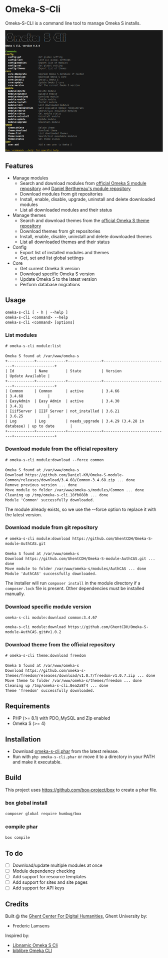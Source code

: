 # Omeka-S-Cli

Omeka-S-CLI is a command line tool to manage Omeka S installs.

![img.png](img.png)

## Features

- Manage modules
    - Search and download modules from [official Omeka S module repository](https://omeka.org/s/modules/) and [Daniel Berthereau's module repository](https://daniel-km.github.io/UpgradeToOmekaS/en/omeka_s_modules.html)
    - Download modules from git repositories
    - Install, enable, disable, upgrade, uninstall and delete downloaded modules
    - List all downloaded modules and their status
- Manage themes
    - Search and download themes from the [official Omeka S theme repository](https://omeka.org/s/themes/)
    - Download themes from git repositories
    - Install, enable, disable, uninstall and delete downloaded themes
    - List all downloaded themes and their status
- Config
    - Export list of installed modules and themes
    - Get, set and list global settings
- Core
    - Get current Omeka S version
    - Download specific Omeka S version
    - Update Omeka S to the latest version
    - Perform database migrations

## Usage

    omeka-s-cli [ - h | --help ]
    omeka-s-cli <command> --help
    omeka-s-cli <command> [options]

### List modules
```
# omeka-s-cli module:list

Omeka S found at /var/www/omeka-s
+------------+-------------+---------------+-----------------------------+------------------+
| Id         | Name        | State         | Version                     | Update Available |
+------------+-------------+---------------+-----------------------------+------------------+
| Common     | Common      | active        | 3.4.66                      | 3.4.68           |
| EasyAdmin  | Easy Admin  | active        | 3.4.30                      | 3.4.31           |
| IiifServer | IIIF Server | not_installed | 3.6.21                      | 3.6.25           |
| Log        | Log         | needs_upgrade | 3.4.29 (3.4.28 in database) | up to date       |
+------------+-------------+---------------+-----------------------------+------------------+
```

### Download module from the official repository

```
# omeka-s-cli module:download --force common

Omeka S found at /var/www/omeka-s
Download https://github.com/Daniel-KM/Omeka-S-module-Common/releases/download/3.4.68/Common-3.4.68.zip ... done
Remove previous version ... done
Move module to folder /var/www/omeka-s/modules/Common ... done
Cleaning up /tmp/omeka-s-cli.18fb088b ... done
Module 'Common' successfully downloaded.
```

The module already exists, so we use the --force option to replace it with the latest version.

### Download module from git repository

```
# omeka-s-cli module:download https://github.com/GhentCDH/Omeka-S-module-AuthCAS.git

Omeka S found at /var/www/omeka-s
Download https://github.com/GhentCDH/Omeka-S-module-AuthCAS.git ... done
Move module to folder /var/www/omeka-s/modules/AuthCAS ... done
Module 'AuthCAS' successfully downloaded.
```

The installer will run `composer install` in the module directory if a `composer.lock` file is present. Other dependencies must be installed manually.

### Download specific module version

```
omeka-s-cli module:download common:3.4.67
```

```
omeka-s-cli module:download https://github.com/GhentCDH/Omeka-S-module-AuthCAS.git#v1.0.2
```

### Download theme from the official repository

```
# omeka-s-cli theme:download freedom

Omeka S found at /var/www/omeka-s
Download https://github.com/omeka-s-themes/freedom/releases/download/v1.0.7/freedom-v1.0.7.zip ... done
Move theme to folder /var/www/omeka-s/themes/freedom ... done
Cleaning up /tmp/omeka-s-cli.0ea2a8f4 ... done
Theme 'freedom' successfully downloaded.
```

## Requirements

- PHP (>= 8.1) with PDO_MySQL and Zip enabled
- Omeka S (>= 4)

## Installation

- Download [omeka-s-cli.phar](https://github.com/GhentCDH/Omeka-S-Cli/releases/latest/download/omeka-s-cli.phar) from the latest release.
- Run with `php omeka-s-cli.phar` or move it to a directory in your PATH and make it executable.

## Build

This project uses https://github.com/box-project/box to create a phar file.

### box global install

```bash
composer global require humbug/box
```
### compile phar

```bash
box compile
```

## To do

- [ ] Download/update multiple modules at once
- [ ] Module dependency checking
- [ ] Add support for resource templates
- [ ] Add support for sites and site pages
- [ ] Add support for API keys

## Credits

Built @ the [Ghent Center For Digital Humanities](https://www.ghentcdh.ugent.be/), Ghent University by:

* Frederic Lamsens

Inspired by:

- [Libnamic Omeka S Cli](https://github.com/Libnamic/omeka-s-cli/)
- [biblibre Omeka CLI](https://github.com/biblibre/omeka-cli)